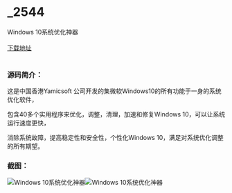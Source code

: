 # _2544
Windows 10系统优化神器
<br/></br>
[下载地址](https://www.uuid2.com/2544.html "下载地址")
<br/></br>
<h3>源码简介：</h3>
<p>这是中国香港Yamicsoft 公司开发的集微软Windows10的所有功能于一身的系统优化软件，<p>
<p>包含40多个实用程序来优化，调整，清理，加速和修复Windows 10，可以让系统运行速度更快，<p>
<p>消除系统故障，提高稳定性和安全性，个性化Windows 10，满足对系统优化调整的所有期望。<p>
<h3>截图：</h3>
<img src="https://www.uuid2.com/wp-content/uploads/img/202205/9de76f8541.png" alt="Windows 10系统优化神器"><img src="https://www.uuid2.com/wp-content/uploads/img/202205/9de76f8687.png" alt="Windows 10系统优化神器">
